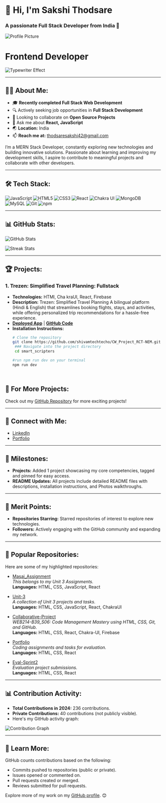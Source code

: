 # 👋 Hi, I'm Sakshi Thodsare
### A passionate Full Stack Developer from India 🚀

![Profile Picture](https://your-image-url.com)


# Frontend Developer

![Typewriter Effect](https://path-to-your-gif.com/typewriter.gif)



---

## 👨‍💻 About Me:
- 🎓 **Recently completed Full Stack Web Development**
- 🔍 Actively seeking job opportunities in **Full Stack Development**
- 👯 Looking to collaborate on **Open Source Projects**
- 💬 Ask me about **React, JavaScript**
- 🌏 **Location:** India
- 📫 **Reach me at:** thodsaresakshi42@gmail.com

I’m a MERN Stack Developer, constantly exploring new technologies and building innovative solutions. Passionate about learning and improving my development skills, I aspire to contribute to meaningful projects and collaborate with other developers.

---

## 🛠️ Tech Stack:
![JavaScript](https://img.shields.io/badge/JavaScript-F7DF1E?logo=javascript&logoColor=black&style=flat-square)
![HTML5](https://img.shields.io/badge/HTML5-E34F26?logo=html5&logoColor=white&style=flat-square)
![CSS3](https://img.shields.io/badge/CSS3-1572B6?logo=css3&logoColor=white&style=flat-square)
![React](https://img.shields.io/badge/React-61DAFB?logo=react&logoColor=black&style=flat-square)
![Chakra UI](https://img.shields.io/badge/Chakra--UI-319795?logo=chakra-ui&logoColor=white&style=flat-square)
![MongoDB](https://img.shields.io/badge/MongoDB-47A248?logo=mongodb&logoColor=white&style=flat-square)
![MySQL](https://img.shields.io/badge/MySQL-4479A1?logo=mysql&logoColor=white&style=flat-square)
![Git](https://img.shields.io/badge/Git-F05032?logo=git&logoColor=white&style=flat-square)
![npm](https://img.shields.io/badge/npm-CB3837?logo=npm&logoColor=white&style=flat-square)

---

## 📊 GitHub Stats:
![GitHub Stats](https://github-readme-stats.vercel.app/api?username=sakshi1703&show_icons=true&theme=radical)

![Streak Stats](https://github-readme-streak-stats.herokuapp.com/?user=sakshi1703&theme=radical)


---

## 🏆 Projects:
### **1. Trezen: Simplified Travel Planning:** Fullstack  
- **Technologies:** HTMl, Cha kraUI, React, Firebase  
- **Description:** 
Trezen: Simplified Travel Planning
A bilingual platform (Hindi & English) that streamlines booking flights, stays, and activities, while offering personalized trip recommendations for a hassle-free experience.  
- **[Deployed App](https://trezen-smart-scipters.netlify.app/)** | **[GitHub Code](https://github.com/shivamtechtecho/CW_Project_RCT-NEM)**  
- **Installation Instructions:**
  ```bash
  # Clone the repository
  git clone https://github.com/shivamtechtecho/CW_Project_RCT-NEM.git
   ### Navigate into the project directory
   cd smart_scripters

  #run npm run dev on your terminal
  npm run dev

  


## 🌟 For More Projects:
Check out my [GitHub Repository](https://github.com/sakshi1703) for more exciting projects!

---

## 🤝 Connect with Me:
- [LinkedIn](www.linkedin.com/in/sakshi-thodsare-417169320)
- [Portfolio]()
---

## 📅 Milestones:
- **Projects:** Added 1 project showcasing my core competencies, tagged and pinned for easy access.
- **README Updates:** All projects include detailed README files with descriptions, installation instructions, and Photos walkthroughs.

---

## 🔖 Merit Points:
- **Repositories Starring:** Starred repositories of interest to explore new technologies.
- **Followers:** Actively engaging with the GitHub community and expanding my network.

---

## 📂 Popular Repositories:
Here are some of my highlighted repositories:

- [Masai_Assignment](https://github.com/sakshi1703/Unit-3)  
  *This belongs to my Unit 3 Assignments.*  
  **Languages:** HTML, CSS, JavaScript, React 

- [Unit-3](https://github.com/sakshi1703/Unit-3)  
  *A collection of Unit 3 projects and tasks.*  
  **Languages:** HTML, CSS, JavaScript, React, ChakraUI 

- [Collaborative-Project](https://github.com/shivamtechtecho/CW_Project_RCT-NEM.git)  
  *WEB214-B39_S06: Code Management Mastery using HTML, CSS, Git, and GitHub.*  
  **Languages:** HTML, CSS, React, Chakra-UI, Firebase  

- [Portfolio](https://https://github.com/sakshi1703/Portfoilo)  
  *Coding assignments and tasks for evaluation.*  
  **Languages:** HTML, CSS, React  

- [Eval-Sprint2](https://https://github.com/sakshi1703/QuizApplication)  
  *Evaluation project submissions.*  
  **Languages:** HTML, CSS, React

---

## 📊 Contribution Activity:
- **Total Contributions in 2024:** 236 contributions.
- **Private Contributions:** 40 contributions (not publicly visible).  
- Here's my GitHub activity graph:

![Contribution Graph](https://activity-graph.herokuapp.com/graph?username=sakshi1703&theme=radical)

---

## 🚀 Learn More:
GitHub counts contributions based on the following:
- Commits pushed to repositories (public or private).
- Issues opened or commented on.
- Pull requests created or merged.
- Reviews submitted for pull requests.

Explore more of my work on my [GitHub profile](https://github.com/sakshi1703). 😊

